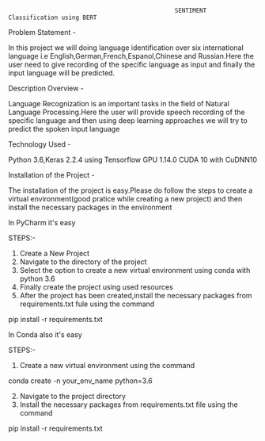                                                    SENTIMENT Classification using BERT
 
 Problem Statement -
 
 In this project we will doing language identification over six international language i.e English,German,French,Espanol,Chinese and Russian.Here the user need to give
 recording of the specific language as input and finally the input language will be predicted.
 
 Description Overview -
 
 Language Recognization is an important tasks in the field of Natural Language Processing.Here the user will provide speech recording of the specific language and
 then using deep learning approaches we will try to predict the spoken input language
 
 
 Technology Used -
 
 Python 3.6,Keras 2.2.4 using Tensorflow GPU 1.14.0 CUDA 10 with CuDNN10
 
 Installation of the Project -
 
 The installation of the project is easy.Please do follow the steps to create a virtual environment(good pratice while creating a new project) and then install the    necessary packages in the environment
 
 In PyCharm it's easy
 
 STEPS:-
 1. Create a New Project 
 2. Navigate to the directory of the project
 3. Select the option to create a new virtual environment using conda with python 3.6
 4. Finally create the project using used resources
 5. After the project has been created,install the necessary packages from requirements.txt fule using the command
 
 pip install -r requirements.txt
 
 In Conda also it's easy
 
 STEPS:-
 1. Create a new virtual environment using the command 
 
 conda create -n your_env_name python=3.6
 
 2. Navigate to the project directory
 3. Install the necessary packages from requirements.txt file using the command 
 
 pip install -r requirements.txt
